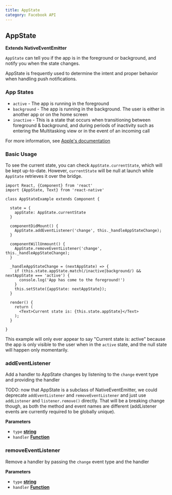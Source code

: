 ```yaml
---
title: AppState
category: Facebook API
---
```

<!-- Generated by documentation.js. Update this documentation by updating the source code. -->

## AppState

**Extends NativeEventEmitter**

`AppState` can tell you if the app is in the foreground or background,
and notify you when the state changes.

AppState is frequently used to determine the intent and proper behavior when
handling push notifications.

### App States

-   `active` - The app is running in the foreground
-   `background` - The app is running in the background. The user is either
     in another app or on the home screen
-   `inactive` - This is a state that occurs when transitioning between
    		 foreground & background, and during periods of inactivity such as
    		 entering the Multitasking view or in the event of an incoming call

For more information, see
[Apple's documentation](https://developer.apple.com/library/ios/documentation/iPhone/Conceptual/iPhoneOSProgrammingGuide/TheAppLifeCycle/TheAppLifeCycle.html)

### Basic Usage

To see the current state, you can check `AppState.currentState`, which
will be kept up-to-date. However, `currentState` will be null at launch
while `AppState` retrieves it over the bridge.

    import React, {Component} from 'react'
    import {AppState, Text} from 'react-native'

    class AppStateExample extends Component {

      state = {
        appState: AppState.currentState
      }

      componentDidMount() {
        AppState.addEventListener('change', this._handleAppStateChange);
      }

      componentWillUnmount() {
        AppState.removeEventListener('change', this._handleAppStateChange);
      }

      _handleAppStateChange = (nextAppState) => {
        if (this.state.appState.match(/inactive|background/) && nextAppState === 'active') {
          console.log('App has come to the foreground!')
        }
        this.setState({appState: nextAppState});
      }

      render() {
        return (
          <Text>Current state is: {this.state.appState}</Text>
        );
      }

    }

This example will only ever appear to say "Current state is: active" because
the app is only visible to the user when in the `active` state, and the null
state will happen only momentarily.

### addEventListener

Add a handler to AppState changes by listening to the `change` event type
and providing the handler

TODO: now that AppState is a subclass of NativeEventEmitter, we could deprecate
`addEventListener` and `removeEventListener` and just use `addListener` and
`listener.remove()` directly. That will be a breaking change though, as both
the method and event names are different (addListener events are currently
required to be globally unique).

**Parameters**

-   `type` **[string](https://developer.mozilla.org/en-US/docs/Web/JavaScript/Reference/Global_Objects/String)** 
-   `handler` **[Function](https://developer.mozilla.org/en-US/docs/Web/JavaScript/Reference/Statements/function)** 

### removeEventListener

Remove a handler by passing the `change` event type and the handler

**Parameters**

-   `type` **[string](https://developer.mozilla.org/en-US/docs/Web/JavaScript/Reference/Global_Objects/String)** 
-   `handler` **[Function](https://developer.mozilla.org/en-US/docs/Web/JavaScript/Reference/Statements/function)** 
